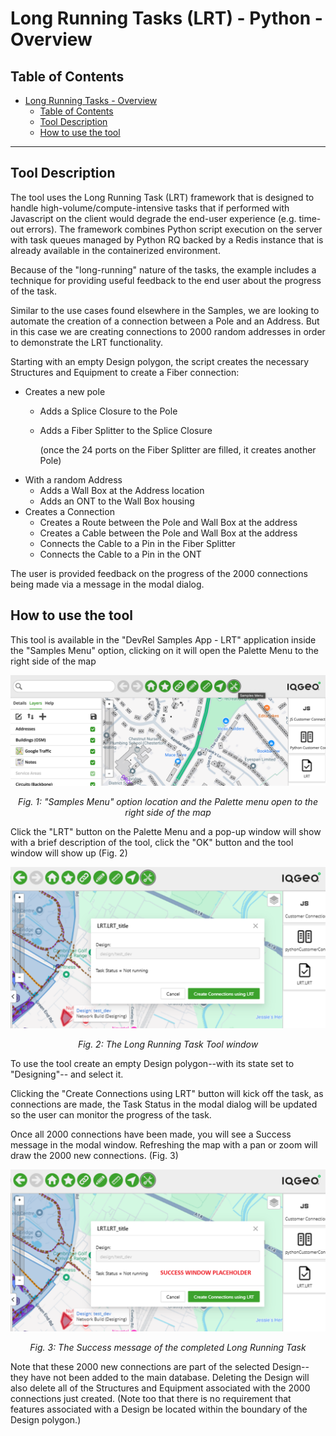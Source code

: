 # Long Running Tasks (LRT) - Python - Overview

## Table of Contents

- [Long Running Tasks - Overview](#customer-connection---javascript---overview)
  - [Table of Contents](#table-of-contents)
  - [Tool Description](#tool-description)
  - [How to use the tool](#how-to-use-the-tool)

---

## Tool Description



The tool uses the Long Running Task (LRT) framework that is designed to handle high-volume/compute-intensive tasks that if performed with Javascript on the client would degrade the end-user experience (e.g. time-out errors).  The framework combines Python script execution on the server with task queues managed by Python RQ backed by a Redis instance that is already available in the containerized environment.  

Because of the "long-running" nature of the tasks, the example includes a technique for providing useful feedback to the end user about the progress of the task.

Similar to the use cases found elsewhere in the Samples, we are looking to automate the creation of a connection between a Pole and an Address.  But in this case we are creating connections to 2000 random addresses in order to demonstrate the LRT functionality.

Starting with an empty Design polygon, the script creates the necessary Structures and Equipment to create a Fiber connection:
- Creates a new pole
  - Adds a Splice Closure to the Pole
  - Adds a Fiber Splitter to the Splice Closure

    (once the 24 ports on the Fiber Splitter are filled, it creates another Pole)
- With a random Address
  - Adds a Wall Box at the Address location
  - Adds an ONT to the Wall Box housing
- Creates a Connection
  - Creates a Route between the Pole and Wall Box at the address
  - Creates a Cable between the Pole and Wall Box at the address
  - Connects the Cable to a Pin in the Fiber Splitter
  - Connects the Cable to a Pin in the ONT


The user is provided feedback on the progress of the 2000 connections being made via a message in the modal dialog.

## How to use the tool

This tool is available in the "DevRel Samples App - LRT" application inside the "Samples Menu" option, clicking on it will open the Palette Menu to the right side of the map

![Samples Menu option location](./Customer_Connection_JavaScript_Overview_1.png)

<p align="center"><i>Fig. 1: "Samples Menu" option location and the Palette menu open to the right side of the map</i></p>

Click the "LRT" button on the Palette Menu and a pop-up window will show with a brief description of the tool, click the "OK" button and the tool window will show up (Fig. 2)

![Samples Menu option location](./LRT_placeholder_B.png)

<p align="center"><i>Fig. 2: The Long Running Task Tool window</i></p>

To use the tool create an empty Design polygon--with its state set to "Designing"-- and select it.

Clicking the "Create Connections using LRT" button will kick off the task, as connections are made, the Task Status in the modal dialog will be updated so the user can monitor the progress of the task.

Once all 2000 connections have been made, you will see a Success message in the modal window.  Refreshing the map with a pan or zoom will draw the 2000 new connections.
(Fig. 3)

![Samples Menu option location](./LRT_placeholder_C.png)

<p align="center"><i>Fig. 3: The Success message of the completed Long Running Task</i></p>

Note that these 2000 new connections are part of the selected Design--they have not been added to the main database.  Deleting the Design will also delete all of the Structures and Equipment associated with the 2000 connections just created.  (Note too that there is no requirement that features associated with a Design be located within the boundary of the Design polygon.)